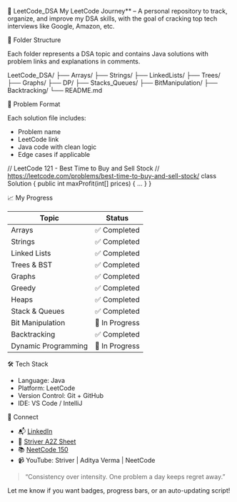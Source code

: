  🚀 LeetCode_DSA
My LeetCode Journey** – A personal repository to track, organize, and improve my DSA skills, with the goal of cracking top tech interviews like Google, Amazon, etc.


📂 Folder Structure

Each folder represents a DSA topic and contains Java solutions with problem links and explanations in comments.

LeetCode\_DSA/
├── Arrays/
├── Strings/
├── LinkedLists/
├── Trees/
├── Graphs/
├── DP/
├── Stacks\_Queues/
├── BitManipulation/
├── Backtracking/
└── README.md


📌 Problem Format

Each solution file includes:
- Problem name
- LeetCode link
- Java code with clean logic
- Edge cases if applicable

// LeetCode 121 - Best Time to Buy and Sell Stock
// https://leetcode.com/problems/best-time-to-buy-and-sell-stock/
class Solution {
    public int maxProfit(int[] prices) {
        ...
    }
}

📈 My Progress

| Topic               | Status         |
| ------------------- | -------------- |
| Arrays              | ✅ Completed    |
| Strings             | ✅ Completed    |
| Linked Lists        | ✅ Completed    |
| Trees & BST         | ✅ Completed    |
| Graphs              | ✅ Completed    |
| Greedy              | ✅ Completed    |
| Heaps               | ✅ Completed    |
| Stack & Queues      | ✅ Completed    |
| Bit Manipulation    | 🔄 In Progress |
| Backtracking        | ✅ Completed    |
| Dynamic Programming | 🔄 In Progress |




🛠️ Tech Stack

* Language: Java
* Platform: LeetCode
* Version Control: Git + GitHub
* IDE: VS Code / IntelliJ


🔗 Connect

* 📬 [LinkedIn](https://www.linkedin.com/)
* 🧠 [Striver A2Z Sheet](https://takeuforward.org/interviews/strivers-sde-sheet-top-coding-interview-problems/)
* 📚 [NeetCode 150](https://neetcode.io/)
* 📹 YouTube: Striver | Aditya Verma | NeetCode


> “Consistency over intensity. One problem a day keeps regret away.”


Let me know if you want badges, progress bars, or an auto-updating script!

